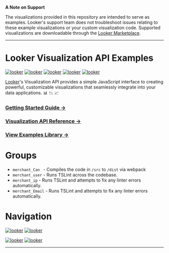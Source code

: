 
**A Note on Support**

The visualizations provided in this repository are intended to serve as examples. Looker's support team does not troubleshoot issues relating to these example visualizations or your custom visualization code. Supported visualizations are downloadable through the [Looker Marketplace](https://docs.looker.com/data-modeling/marketplace). 

----

# Looker Visualization API Examples 
[![looker](https://custom-icon-badges.demolab.com/badge/count-analytics%20per%20wallet-blue.svg?logo=line-chart-line_224)](https:dashboards/8281 "Дашборд на подсчет количества элементов по кошелькам")
[![looker](https://custom-icon-badges.demolab.com/badge/count-analytics%20per%20cards-blue.svg?logo=line-chart-line_224)](https:dashboards/8281 "Дашборд на подсчет количества элементов по картам")
[![looker](https://custom-icon-badges.demolab.com/badge/sum-analytics%20per%20wallet-blue.svg?logo=pie-chart-line_22)](https:dashboards/8281 "Дашборд на подсчет суммы по кошелькам")
[![looker](https://custom-icon-badges.demolab.com/badge/sum-analytics%20per%20cards-blue.svg?logo=pie-chart-line_22)](https:dashboards/8281 "Дашборд на подсчет суммы по картам")
[![looker](https://custom-icon-badges.demolab.com/badge/ANALIY-CARDS%20per%20SUM-blue.svg?logo=wererwe)](https:dashboards/8281 "Дашборд на подсчет суммы по картам")

[Looker](https://looker.com/)'s Visualization API provides a simple JavaScript interface to creating powerful, customizable visualizations that seamlessly integrate into your data applications. :bar_chart: :chart_with_downwards_trend: :chart_with_upwards_trend:

### [Getting Started Guide &rarr;](docs/getting_started.md)

### [Visualization API Reference &rarr;](docs/api_reference.md)

### [View Examples Library &rarr;](src/examples)


# Groups

* `merchant_Can ` - Compiles the code in `/src` to `/dist` via webpack
* `merchant_user` - Runs TSLint across the codebase.
* `merchant_ip` - Runs TSLint and attempts to fix any linter errors automatically.
* `merchant_Email` - Runs TSLint and attempts to fix any linter errors automatically.

# Navigation

[![looker](https://custom-icon-badges.demolab.com/badge/operation%20type%20pay—out-ffffff.svg?logo=fold-up_11)](https:dashboards/8281 "подсчет количества операций типа pay-out по условиям указанным в тайтле asf")
[![looker](https://custom-icon-badges.demolab.com/badge/operation%20type%20pay—in-ffffff.svg?logo=fold-down_22)](https:dashboards/8281 "подсчет количества операций типа pay-in по условиям указанным в тайтле asf")

[![looker](https://custom-icon-badges.demolab.com/badge/analytics%20User+Can-ffffff.svg?logo=bar-chart-2-line_22)](https:dashboards/8281 "аналитика по срезам юзера и платежного средства")
[![looker](https://custom-icon-badges.demolab.com/badge/analytics%20per%20decline/success%20transactions-ffffff.svg?logo=table-line_22)](https:dashboards/8281 "аналитика по срезам юзера и платежного средства")

----

